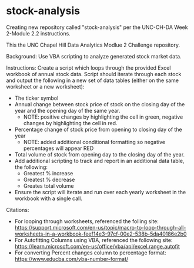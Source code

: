 # stock-analysis
Creating new repository called "stock-analysis" per the UNC-CH-DA Week 2-Module 2.2 instructions.

This the UNC Chapel Hill Data Analytics Modlue 2 Challenge repository.

Background: Use VBA scripting to analyze generated stock market data.

Instructions: Create a script which loops through the provided Excel workbook of annual stock data. Script should iterate through each stock and output the following in a new set of data tables (either on the same worksheet or a new worksheet):
  *  The ticker symbol
  *  Annual change between stock price of stock on the closing day of the year and the opening day of the same year.
      - NOTE: positive changes by highlighting the cell in green, negative changes by highlighting the cell in red.
  *  Percentage change of stock price from opening to closing day of the year
      - NOTE: added additional conditional formatting so negative percentages will appear RED 
  *  Total volume of stock from opening day to the closing day of the year.
  *  Add additional scripting to track and report in an additional data table, the following:
      -  Greatest % increase
      -  Greatest % decrease
      -  Greates total volume
  *  Ensure the script will iterate and run over each yearly worksheet in the workbook with a single call.

Citations:
  * For looping through worksheets, referenced the folling site: https://support.microsoft.com/en-us/topic/macro-to-loop-through-all-worksheets-in-a-workbook-feef14e3-97cf-00e2-538b-5da40186e2b0
  * For Autofitting Columns using VBA, referenced the following site: https://learn.microsoft.com/en-us/office/vba/api/excel.range.autofit
  * For converting Percent changes column to percentage format: https://www.educba.com/vba-number-format/
